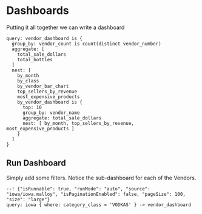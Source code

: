 # Dashboards
Putting it all together we can write a dashboard

```malloy
query: vendor_dashboard is {
  group_by: vendor_count is count(distinct vendor_number)
  aggregate: [
    total_sale_dollars
    total_bottles
  ]
  nest: [
    by_month
    by_class
    by_vendor_bar_chart
    top_sellers_by_revenue
    most_expensive_products
    by_vendor_dashboard is {
      top: 10
      group_by: vendor_name
      aggregate: total_sale_dollars
      nest: [ by_month, top_sellers_by_revenue, most_expensive_products ]
    }
  ]
}
```

## Run Dashboard

Simply add some filters.  Notice the sub-dashboard for each of the Vendors.

```malloy
--! {"isRunnable": true, "runMode": "auto", "source": "iowa/iowa.malloy", "isPaginationEnabled": false, "pageSize": 100, "size": "large"}
query: iowa { where: category_class = 'VODKAS' } -> vendor_dashboard
```